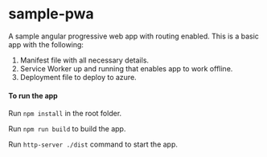 # sample-pwa
A sample angular progressive web app with routing enabled.
This is a basic app with the following:
1. Manifest file with all necessary details.
2. Service Worker up and running that enables app to work offline.
3. Deployment file to deploy to azure.

#### To run the app
Run `npm install` in the root folder.

Run `npm run build` to build the app.

Run `http-server ./dist` command to start the app.
